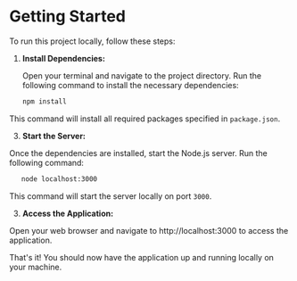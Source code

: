 # Getting Started

To run this project locally, follow these steps:

1. **Install Dependencies:**

   Open your terminal and navigate to the project directory. Run the following command to install the necessary dependencies:
   ```bash
   npm install
   ```
   
This command will install all required packages specified in `package.json`.

3. **Start the Server:**

Once the dependencies are installed, start the Node.js server. Run the following command:
```bash
   node localhost:3000
```
This command will start the server locally on port `3000`.

3. **Access the Application:**

Open your web browser and navigate to http://localhost:3000 to access the application.

That's it! You should now have the application up and running locally on your machine.




